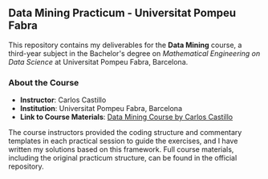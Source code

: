 ## Data Mining Practicum - Universitat Pompeu Fabra

This repository contains my deliverables for the **Data Mining** course, a third-year subject in the Bachelor's degree on *Mathematical Engineering on Data Science* at Universitat Pompeu Fabra, Barcelona.

### About the Course

- **Instructor**: Carlos Castillo  
- **Institution**: Universitat Pompeu Fabra, Barcelona  
- **Link to Course Materials**: [Data Mining Course by Carlos Castillo](https://github.com/chatox/data-mining-course)

The course instructors provided the coding structure and commentary templates in each practical session to guide the exercises, and I have written my solutions based on this framework. Full course materials, including the original practicum structure, can be found in the official repository.
